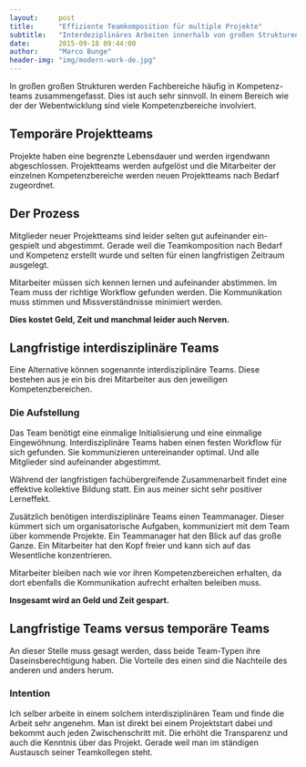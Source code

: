 ```yaml
---
layout:     post
title:      "Effiziente Teamkomposition für multiple Projekte"
subtitle:   "Interdeziplinäres Arbeiten innerhalb von großen Strukturen."
date:       2015-09-18 09:44:00
author:     "Marco Bunge"
header-img: "img/modern-work-de.jpg"
---
```

In großen großen Strukturen werden Fachbereiche häufig in Kompetenz-teams zusammengefasst. Dies ist auch sehr sinnvoll. In einem Bereich wie der der Webentwicklung sind viele Kompetenzbereiche involviert.

## Temporäre Projektteams
Projekte haben eine begrenzte Lebensdauer und werden irgendwann abgeschlossen. Projektteams werden aufgelöst und die Mitarbeiter der einzelnen Kompetenzbereiche werden neuen Projektteams nach Bedarf zugeordnet.

## Der Prozess
Mitglieder neuer Projektteams sind leider selten gut aufeinander ein-gespielt und abgestimmt. Gerade weil die Teamkomposition nach Bedarf und Kompetenz erstellt wurde und selten für einen langfristigen Zeitraum ausgelegt.

Mitarbeiter müssen sich kennen lernen und aufeinander abstimmen. Im Team muss der richtige Workflow gefunden werden. Die Kommunikation muss stimmen und Missverständnisse minimiert werden.

__Dies kostet Geld, Zeit und manchmal leider auch Nerven.__

## Langfristige interdisziplinäre Teams
Eine Alternative können sogenannte interdisziplinäre Teams. Diese bestehen aus je ein bis drei Mitarbeiter aus den jeweiligen Kompetenzbereichen.

### Die Aufstellung
Das Team benötigt eine einmalige Initialisierung und eine einmalige Eingewöhnung. Interdisziplinäre Teams haben einen festen Workflow für sich gefunden. Sie kommunizieren untereinander optimal. Und alle Mitglieder sind aufeinander abgestimmt.

Während der langfristigen fachübergreifende Zusammenarbeit findet eine effektive kollektive Bildung statt. Ein aus meiner sicht sehr positiver Lerneffekt.

Zusätzlich benötigen interdisziplinäre Teams einen Teammanager. Dieser kümmert sich um organisatorische Aufgaben, kommuniziert mit dem Team über kommende Projekte. Ein Teammanager hat den Blick auf das große Ganze. Ein Mitarbeiter hat den Kopf freier und kann sich auf das Wesentliche konzentrieren.

Mitarbeiter bleiben nach wie vor ihren Kompetenzbereichen erhalten, da dort ebenfalls die Kommunikation aufrecht erhalten beleiben muss.

__Insgesamt wird an Geld und Zeit gespart.__

## Langfristige Teams versus temporäre Teams
An dieser Stelle muss gesagt werden, dass beide Team-Typen ihre Daseinsberechtigung haben. Die Vorteile des einen sind die Nachteile des anderen und anders herum.

### Intention
Ich selber arbeite in einem solchem interdisziplinären Team und finde die Arbeit sehr angenehm. Man ist direkt bei einem Projektstart dabei und bekommt auch jeden Zwischenschritt mit. Die erhöht die Transparenz und auch die Kenntnis über das Projekt. Gerade weil man im ständigen Austausch seiner Teamkollegen steht.
